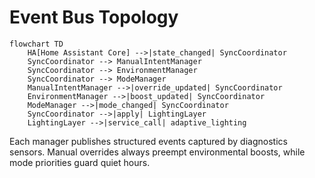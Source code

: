 # Event Bus Topology

```mermaid
flowchart TD
    HA[Home Assistant Core] -->|state_changed| SyncCoordinator
    SyncCoordinator --> ManualIntentManager
    SyncCoordinator --> EnvironmentManager
    SyncCoordinator --> ModeManager
    ManualIntentManager -->|override_updated| SyncCoordinator
    EnvironmentManager -->|boost_updated| SyncCoordinator
    ModeManager -->|mode_changed| SyncCoordinator
    SyncCoordinator -->|apply| LightingLayer
    LightingLayer -->|service_call| adaptive_lighting
```

Each manager publishes structured events captured by diagnostics sensors. Manual overrides always preempt environmental boosts, while mode priorities guard quiet hours.
